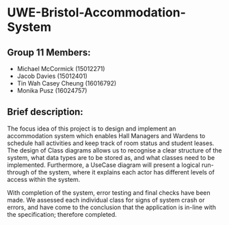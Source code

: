 # UWE-Bristol-Accommodation-System
## Group 11 Members:
- Michael McCormick (15012271)
- Jacob Davies (15012401)
- Tin Wah Casey Cheung (16016792)
- Monika Pusz (16024757)


## Brief description:

The focus idea of this project is to design and implement an accommodation system which enables Hall Managers and Wardens to schedule hall activities and keep track of room status and student leases. The design of Class diagrams allows us to recognise a clear structure of the system, what data types are to be stored as, and what classes need to be implemented. Furthermore, a UseCase diagram will present a logical run-through of the system, where it explains each actor has different levels of access within the system.

With completion of the system, error testing and final checks have been made. We assessed each individual class for signs of system crash or errors, and have come to the conclusion that the application is in-line with the specification; therefore completed. 